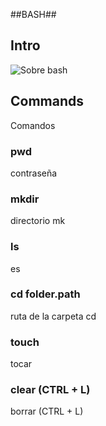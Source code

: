 ##BASH##

## Intro

![Sobre bash](https://media.giphy.com/media/fjxydo72MvO0mquTR0/giphy.gif)

## Commands

Comandos

### pwd

contraseña

### mkdir

directorio mk

### ls

es

### cd folder.path

ruta de la carpeta cd

### touch

tocar

### clear (CTRL + L)

borrar (CTRL + L)